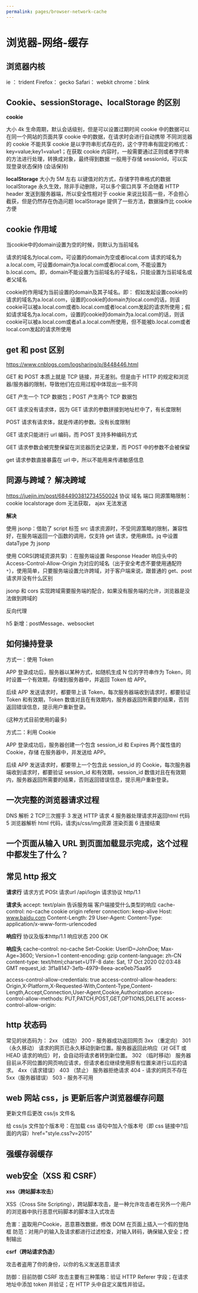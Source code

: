 ```yaml
---
permalink: pages/browser-network-cache
---
```


# 浏览器-网络-缓存

## 浏览器内核

ie ： trident
Firefox： gecko
Safari： webkit
chrome：blink

## Cookie、sessionStorage、localStorage 的区别
**cookie**

大小 4k
生命周期，默认会话级别，但是可以设置过期时间
cookie 中的数据可以在同一个网站的页面共享
cookie 中的数据，在请求时会进行自动携带
不同浏览器的 cookie 不能共享
cookie 是以字符串形式存在的，这个字符串有固定的格式：key=value;key1=value1；在获取 cookie 内容时，一般需要通过正则或者字符串的方法进行处理，转换成对象，最终得到数据
一般用于存储 sessionId，可以实现登录状态保持 (会话保持)

**localStorage**
大小为 5M 左右
以键值对的方式，存储字符串格式的数据
localStorage 永久生效，除非手动删除，可以多个窗口共享
不会随着 HTTP header 发送到服务器端，所以安全性相对于 cookie 来说比较高一些，不会担心截获，但是仍然存在伪造问题
localStorage 提供了一些方法，数据操作比 cookie 方便

## cookie 作用域

当cookie中的domain设置为空的时候，则默认为当前域名

请求的域名为local.com，可设置的domain为空或者local.com
请求的域名为a.local.com, 可设置domain为a.local.com或者local.com, 不能设置为 b.local.com。即，domain不能设置为当前域名的子域名，只能设置为当前域名或者父域名

cookie的作用域为当前设置的domain及其子域名。即：
假如发起设置cookie的请求的域名为a.local.com，设置的cookie的domain为local.com的话，则该cookie可以被a.local.com或者b.local.com或者local.com发起的请求所使用；假如请求域名为a.local.com，设置的cookie的domain为a.local.com的话，则该cookie可以被a.local.com或者a1.a.local.com所使用，但不能被b.local.com或者local.com发起的请求所使用

## get 和 post 区别

https://www.cnblogs.com/logsharing/p/8448446.html

GET 和 POST 本质上就是 TCP 链接，并无差别。但是由于 HTTP 的规定和浏览器/服务器的限制，导致他们在应用过程中体现出一些不同

GET 产生一个 TCP 数据包；POST 产生两个 TCP 数据包

GET 请求没有请求体，因为 GET 请求的参数拼接到地址栏中了，有长度限制

POST 请求有请求体，就是传递的参数。没有长度限制

GET 请求只能进行 url 编码，而 POST 支持多种编码方式

GET 请求参数会被完整保留在浏览器历史记录里，而 POST 中的参数不会被保留

get 请求参数直接暴露在 url 中，所以不能用来传递敏感信息

## 同源与跨域？ 解决跨域

https://juejin.im/post/6844903812734550024
协议 域名 端口
同源策略限制：cookie localstorage dom 无法获取， ajax 无法发送

**解决**

使用 jsonp：借助了 script 标签 src 请求资源时，不受同源策略的限制，兼容性好，在服务端返回一个函数的调用，仅支持 get 请求，使用麻烦。jq 中设置 dataType 为 jsonp

使用 CORS(跨域资源共享) ：在服务端设置 Response Header 响应头中的 Access-Control-Allow-Origin 为对应的域名（出于安全考虑不要使用通配符 `*`），使用简单，只要服务端设置允许跨域，对于客户端来说，跟普通的 get、post 请求并没有什么区别

jsonp 和 cors 实现跨域需要服务端的配合，如果没有服务端的允许，浏览器是没法做到跨域的

反向代理

h5 新增：postMessage、websocket

## 如何操持登录

方式一：使用 Token

APP 登录成功后，服务器以某种方式，如随机生成 N 位的字符串作为 Token，同时设置一个有效期，存储到服务器中，并返回 Token 给 APP。

后续 APP 发送请求时，都要带上该 Token，每次服务器端收到请求时，都要验证 Token 和有效期，Token 数值对且在有效期内，服务器返回所需要的结果，否则返回错误信息，提示用户重新登录。

(这种方式目前使用的最多)

方式二：利用 Cookie

APP 登录成功后，服务器创建一个包含 session_id 和 Expires 两个属性值的 Cookie，存储 在服务器中，并发送给 APP。

后续 APP 发送请求时，都要带上一个包含此 session_id 的 Cookie，每次服务器端收到请求时，都要验证 session_id 和有效期，session_id 数值对且在有效期内，服务器返回所需要的结果，否则返回错误信息，提示用户重新登录。

## 一次完整的浏览器请求过程

DNS 解析
2 TCP三次握手
3 发送 HTTP 请求
4 服务器处理请求并返回html 代码
5 浏览器解析 html 代码，请求js/css/img资源
渲染页面
6 连接结束

## 一个页面从输入 URL 到页面加载显示完成，这个过程中都发生了什么？

## 常见 http 报文

**请求行**
请求方式 POSt 请求url /api/login 请求协议 http/1.1

**请求头**
accept: text/plain  告诉服务端 客户端接受什么类型的响应
cache-control: no-cache
cookie
origin
referer
connection: keep-alive
Host: www.baidu.com
Content-Length: 29
User-Agent:
Content-Type: application/x-www-form-urlencoded

**响应行**
协议及版本http/1.1  响应状态 200 OK

**响应头**
cache-control: no-cache
Set-Cookie: UserID=JohnDoe; Max-Age=3600; Version=1
content-encoding: gzip
content-language: zh-CN
content-type: text/html;charset=UTF-8
date: Sat, 17 Oct 2020 02:03:48 GMT
request_id: 3f1a8147-3efb-4979-8eea-ace0eb75aa95

access-control-allow-credentials: true
access-control-allow-headers: Origin,X-Platform,X-Requested-With,Content-Type,Content-Length,Accept,Connection,User-Agent,Cookie,Authorization
access-control-allow-methods: PUT,PATCH,POST,GET,OPTIONS,DELETE
access-control-allow-origin:

## http 状态码

常见的状态码为：
2xx （成功）
200 - 服务器成功返回网页
3xx （重定向）
301 （永久移动） 请求的网页已永久移动到新位置。服务器返回此响应（对 GET 或 HEAD 请求的响应）时，会自动将请求者转到新位置。
302 （临时移动） 服务器目前从不同位置的网页响应请求，但请求者应继续使用原有位置来进行以后的请求。
4xx（请求错误）
403 （禁止） 服务器拒绝请求
404 - 请求的网页不存在
5xx（服务器错误）
503 - 服务不可用

## web 网站 css，js 更新后客户浏览器缓存问题

更新文件后更改 css/js 文件名

给 css/js 文件加个版本号：在加载 css 语句中加入个版本号（即 css 链接中?后面的内容）href="style.css?v=2015"

## 强缓存弱缓存

## web安全（XSS 和 CSRF）

**xss（跨站脚本攻击）**

XSS（Cross Site Scripting），跨站脚本攻击，是一种允许攻击者在另外一个用户的浏览器中执行恶意代码脚本的脚本注入式攻击

危害：盗取用户Cookie，恶意篡改数据，修改 DOM 在页面上插入一个假的登陆框
防范：对用户的输入及请求都进行过滤检查，对输入转码，确保输入安全；控制输出

**csrf（跨站请求伪造）**

攻击者盗用了你的身份，以你的名义发送恶意请求

防御：目前防御 CSRF 攻击主要有三种策略：验证 HTTP Referer 字段；在请求地址中添加 token 并验证；在 HTTP 头中自定义属性并验证。
